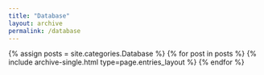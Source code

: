 ```yaml
---
title: "Database"
layout: archive
permalink: /database
---
```


{% assign posts = site.categories.Database %}
{% for post in posts %} {% include archive-single.html type=page.entries_layout %} {% endfor %}